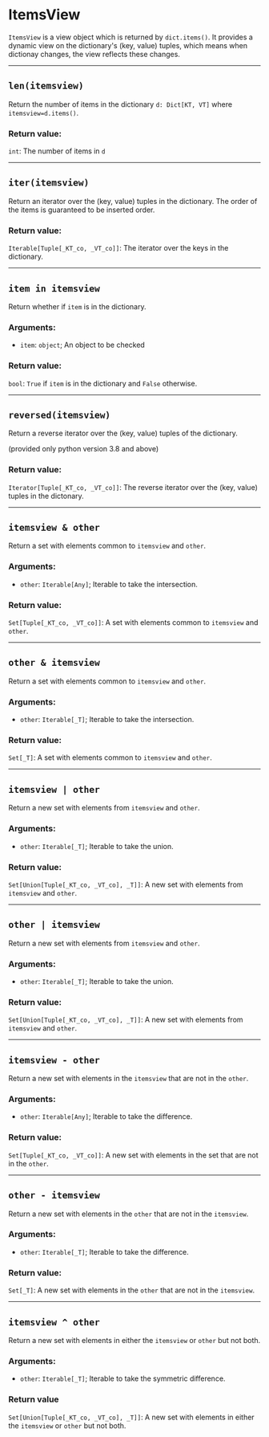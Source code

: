 # ItemsView

`ItemsView` is a view object which is returned by `dict.items()`. It provides a dynamic view on the dictionary's (key, value) tuples, which means when dictionay changes, the view reflects these changes.

---

## `len(itemsview)`

Return the number of items in the dictionary `d: Dict[KT, VT]` where `itemsview=d.items()`.

### Return value:

`int`: The number of items in `d`

---

## `iter(itemsview)`

Return an iterator over the (key, value) tuples in the dictionary.
The order of the items is guaranteed to be inserted order.

### Return value:

`Iterable[Tuple[_KT_co, _VT_co]]`: The iterator over the keys in the dictionary.

---

## `item in itemsview`

Return whether if `item` is in the dictionary.

### Arguments:

- `item`: `object`; An object to be checked

### Return value:

`bool`: `True` if `item` is in the dictionary and `False` otherwise.

---

## `reversed(itemsview)`

Return a reverse iterator over the (key, value) tuples of the dictionary.

(provided only python version 3.8 and above)

### Return value:

`Iterator[Tuple[_KT_co, _VT_co]]`: The reverse iterator over the (key, value) tuples in the dictonary.

---

## `itemsview & other`

Return a set with elements common to `itemsview` and `other`.

### Arguments:

- `other`: `Iterable[Any]`; Iterable to take the intersection.

### Return value:

`Set[Tuple[_KT_co, _VT_co]]`: A set with elements common to `itemsview` and `other`.

---

## `other & itemsview`

Return a set with elements common to `itemsview` and `other`.

### Arguments:

- `other`: `Iterable[_T]`; Iterable to take the intersection.

### Return value:

`Set[_T]`: A set with elements common to `itemsview` and `other`.

---

## `itemsview | other`

Return a new set with elements from `itemsview` and `other`.

### Arguments:

- `other`: `Iterable[_T]`; Iterable to take the union.

### Return value:

`Set[Union[Tuple[_KT_co, _VT_co], _T]]`: A new set with elements from `itemsview` and `other`.

---

## `other | itemsview`

Return a new set with elements from `itemsview` and `other`.

### Arguments:

- `other`: `Iterable[_T]`; Iterable to take the union.

### Return value:

`Set[Union[Tuple[_KT_co, _VT_co], _T]]`: A new set with elements from `itemsview` and `other`.

---

## `itemsview - other`

Return a new set with elements in the `itemsview` that are not in the `other`.

### Arguments:

- `other`: `Iterable[Any]`; Iterable to take the difference.

### Return value:

`Set[Tuple[_KT_co, _VT_co]]`: A new set with elements in the set that are not in the `other`.

---

## `other - itemsview`

Return a new set with elements in the `other` that are not in the `itemsview`.

### Arguments:

- `other`: `Iterable[_T]`; Iterable to take the difference.

### Return value:

`Set[_T]`: A new set with elements in the `other` that are not in the `itemsview`.

---

## `itemsview ^ other`

Return a new set with elements in either the `itemsview` or `other` but not both.

### Arguments:

- `other`: `Iterable[_T]`; Iterable to take the symmetric difference.

### Return value

`Set[Union[Tuple[_KT_co, _VT_co], _T]]`: A new set with elements in either the `itemsview` or `other` but not both.
